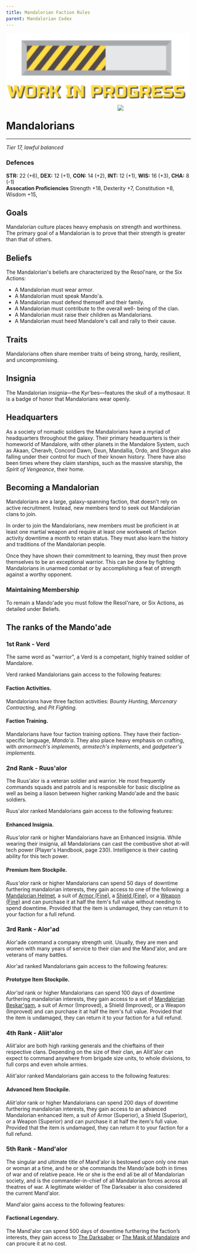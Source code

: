 ```yaml
---
title: Mandalorian Faction Rules
parent: Mandalorian Codex
---
```


<img src='../../Images/workinprogress.png' style='width:500px;'>

<img src='https://officialpsds.com/imageview/7l/zy/7lzykz_large.png?1521316491' style='float:right;  width:200px;'>

# Mandalorians
---
*Tier 17, lawful balanced*

### Defences
**STR:** 22 (+6), **DEX:** 12 (+1), **CON:** 14 (+2), **INT:** 12 (+1), **WIS:** 16 (+3), **CHA:** 8 (-1)<br>
**Assocation Proficiencies** Strength +18, Dexterity +7, Constitution +8, Wisdom +15, 

## Goals
Mandalorian culture places heavy emphasis on strength and worthiness. The primary goal of a Mandalorian is to prove that their strength is greater than that of others. 

## Beliefs
The Mandalorian's beliefs are characterized by the Resol'nare, or the Six Actions:
- A Mandalorian must wear armor.
- A Mandalorian must speak Mando'a.
- A Mandalorian must defend themself and their
family.
- A Mandalorian must contribute to the overall well-
being of the clan.
- A Mandalorian must raise their children as
Mandalorians.
- A Mandalorian must heed Mandalore's call and
rally to their cause.

## Traits
Mandalorians often share member traits of being strong, hardy, resilient, and uncompromising.

## Insignia
The Mandalorian insignia—the Kyr'bes—features the skull of a mythosaur. It is a badge of honor that Mandalorians wear openly.

## Headquarters
As a society of nomadic soldiers the Mandalorians have a myriad of headquarters throughout the galaxy.  Their primary headquarters is their homeworld of Mandalore, with other planets in the Mandalore System, such as Akaan, Cheravh, Concord Dawn, Dxun, Mandallia, Ordo, and Shogun also falling under their control for much of their known history.  There have also been times where they claim starships, such as the massive starship, the *Spirit of Vengeance*, their home.

## Becoming a Mandalorian
Mandalorians are a large, galaxy-spanning faction, that doesn't rely on active recruitment. Instead, new members tend to seek out Mandalorian clans to join. 

In order to join the Mandalorians, new members must be proficient in at least one martial weapon and require at least one workweek of faction activity downtime a month to retain status.  They must also learn the history and traditions of the Mandalorian people.  

Once they have shown their commitment to learning, they must then prove themselves to be an exceptional warrior.  This can be done by fighting Mandalorians in unarmed combat or by accomplishing a feat of strength against a worthy opponent.

### Maintaining Membership
To remain a Mando'ade you must follow the Resol'nare, or Six Actions, as detailed under Beliefs.

## The ranks of the Mando'ade

### 1st Rank - Verd
The same word as "warrior", a Verd is a competant, highly trained soldier of Mandalore.

Verd ranked Mandalorians gain access to the following features:

#### Faction Activities.
Mandalorians have three faction activities: *Bounty Hunting, Mercenary Contracting,* and *Pit Fighting.*

#### Faction Training. 
Mandalorians have four faction training options. They have their faction-specific language, *Mando'a*. They also place heavy emphasis on crafting, with *armormech's implements, armstech's implements*, and *gadgeteer's implements*.

### 2nd Rank - Ruus'alor
The Ruus'alor is a veteran soldier and warrior. He most frequently commands squads and patrols and is responsible for basic discipline as well as being a liason between higher ranking Mando'ade and the basic soldiers.

Ruus'alor ranked Mandalorians gain access to the following features:

#### Enhanced Insignia. 
*Ruus'alor* rank or higher Mandalorians have an Enhanced insignia. While wearing their insignia, all Mandalorians can cast the combustive shot at-will tech power (Player's Handbook, page 230). Intelligence is their casting ability for this tech power.

#### Premium Item Stockpile. 
*Ruus'alor* rank or higher Mandalorians can spend 50 days of downtime furthering mandalorian interests, they gain access to one of the following: a [Mandalorian Helmet](link), a suit of [Armor (Fine)](https://sw5e.com/loot/EnhancedItems?search=Armor%20%28Fine%29), a [Shield (Fine)](https://sw5e.com/loot/EnhancedItems?search=Shield%20%28Fine%29), or a [Weapon (Fine)](https://sw5e.com/loot/EnhancedItems?search=Weapon%20%28Fine%29) and can purchase it at half the item's full value without needing to spend downtime. Provided that the item is undamaged, they can return it to your faction for a full refund.

### 3rd Rank - Alor'ad
Alor'ade command a company strength unit. Usually, they are men and women with many years of service to their clan and the Mand'alor, and are veterans of many battles.

Alor'ad ranked Mandalorians gain access to the following features:

#### Prototype Item Stockpile. 
*Alor'ad* rank or higher Mandalorians can spend 100 days of downtime furthering mandalorian interests, they gain access to a set of [Mandalorian Beskar'gam](link), a suit of Armor (Improved), a Shield (Improved), or a Weapon (Improved) and can purchase it at half the item's full value. Provided that the item is undamaged, they can return it to your faction for a full refund.

### 4th Rank - Aliit'alor
Aliit'alor are both high ranking generals and the chieftains of their respective clans. Depending on the size of their clan, an Aliit'alor can expect to command anywhere from brigade size units, to whole divisions, to full corps and even whole armies.

Aliit'alor ranked Mandalorians gain access to the following features:

#### Advanced Item Stockpile. 
*Aliit'alor* rank or higher Mandalorians can spend 200 days of downtime furthering mandalorian interests, they gain access to an advanced Mandalorian enhanced item, a suit of Armor (Superior), a Shield (Superior), or a Weapon (Superior) and can purchase it at half the item's full value. Provided that the item is undamaged, they can return it to your faction for a full refund.

### 5th Rank - Mand'alor
The singular and ultimate title of Mand'alor is bestowed upon only one man or woman at a time, and he or she commands the Mando'ade both in times of war and of relative peace. He or she is the end all be all of Mandalorian society, and is the commander-in-chief of all Mandalorian forces across all theatres of war. A legitimate wielder of The Darksaber is also considered the current Mand'alor.

Mand'alor gains access to the following features:

#### Factional Legendary. 

The Mand'alor can spend 500 days of downtime furthering the faction’s interests, they gain access to [The Darksaber](https://drakeryzer.github.io/DrakeSW5E/Mandalorian%20Codex/Mandalorian%20Equipment/Mandalorian%20Weapons/Index.html#the-darksaber) or [The Mask of Mandalore]() and can procure it at no cost.